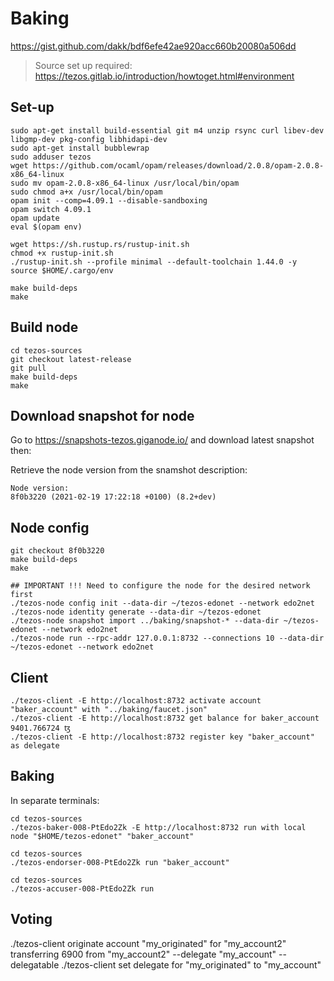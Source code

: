 # Baking

https://gist.github.com/dakk/bdf6efe42ae920acc660b20080a506dd

> Source set up required: https://tezos.gitlab.io/introduction/howtoget.html#environment

## Set-up
```shell
sudo apt-get install build-essential git m4 unzip rsync curl libev-dev libgmp-dev pkg-config libhidapi-dev
sudo apt-get install bubblewrap
sudo adduser tezos
wget https://github.com/ocaml/opam/releases/download/2.0.8/opam-2.0.8-x86_64-linux  
sudo mv opam-2.0.8-x86_64-linux /usr/local/bin/opam 
sudo chmod a+x /usr/local/bin/opam
opam init --comp=4.09.1 --disable-sandboxing
opam switch 4.09.1
opam update
eval $(opam env)

wget https://sh.rustup.rs/rustup-init.sh
chmod +x rustup-init.sh 
./rustup-init.sh --profile minimal --default-toolchain 1.44.0 -y   
source $HOME/.cargo/env     

make build-deps
make
```

## Build node
```shell
cd tezos-sources
git checkout latest-release
git pull
make build-deps
make
```

## Download snapshot for node
Go to https://snapshots-tezos.giganode.io/ and download latest snapshot then:

Retrieve the node version from the snamshot description:
```
Node version:
8f0b3220 (2021-02-19 17:22:18 +0100) (8.2+dev)
```


## Node config

```shell
git checkout 8f0b3220
make build-deps
make

## IMPORTANT !!! Need to configure the node for the desired network first
./tezos-node config init --data-dir ~/tezos-edonet --network edo2net
./tezos-node identity generate --data-dir ~/tezos-edonet
./tezos-node snapshot import ../baking/snapshot-* --data-dir ~/tezos-edonet --network edo2net
./tezos-node run --rpc-addr 127.0.0.1:8732 --connections 10 --data-dir ~/tezos-edonet --network edo2net
```


## Client
```shell
./tezos-client -E http://localhost:8732 activate account "baker_account" with "../baking/faucet.json"
./tezos-client -E http://localhost:8732 get balance for baker_account
9401.766724 ꜩ
./tezos-client -E http://localhost:8732 register key "baker_account" as delegate
```

## Baking
In separate terminals:

```shell
cd tezos-sources
./tezos-baker-008-PtEdo2Zk -E http://localhost:8732 run with local node "$HOME/tezos-edonet" "baker_account"
```

```shell
cd tezos-sources
./tezos-endorser-008-PtEdo2Zk run "baker_account"
```

```shell
cd tezos-sources
./tezos-accuser-008-PtEdo2Zk run
```

## Voting
./tezos-client originate account "my_originated" for "my_account2" transferring 6900 from "my_account2" --delegate "my_account" --delegatable
./tezos-client set delegate for "my_originated" to "my_account"

